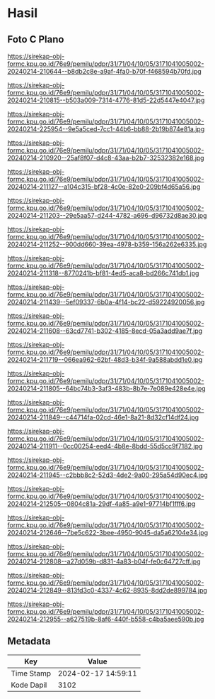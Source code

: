 # Hasil

## Foto C Plano

https://sirekap-obj-formc.kpu.go.id/76e9/pemilu/pdpr/31/71/04/10/05/3171041005002-20240214-210644--b8db2c8e-a9af-4fa0-b70f-f468594b70fd.jpg

https://sirekap-obj-formc.kpu.go.id/76e9/pemilu/pdpr/31/71/04/10/05/3171041005002-20240214-210815--b503a009-7314-4776-81d5-22d5447e4047.jpg

https://sirekap-obj-formc.kpu.go.id/76e9/pemilu/pdpr/31/71/04/10/05/3171041005002-20240214-225954--9e5a5ced-7cc1-44b6-bb88-2b19b874e81a.jpg

https://sirekap-obj-formc.kpu.go.id/76e9/pemilu/pdpr/31/71/04/10/05/3171041005002-20240214-210920--25af8f07-d4c8-43aa-b2b7-32532382e168.jpg

https://sirekap-obj-formc.kpu.go.id/76e9/pemilu/pdpr/31/71/04/10/05/3171041005002-20240214-211127--a104c315-bf28-4c0e-82e0-209bf4d65a56.jpg

https://sirekap-obj-formc.kpu.go.id/76e9/pemilu/pdpr/31/71/04/10/05/3171041005002-20240214-211203--29e5aa57-d244-4782-a696-d96732d8ae30.jpg

https://sirekap-obj-formc.kpu.go.id/76e9/pemilu/pdpr/31/71/04/10/05/3171041005002-20240214-211252--900dd660-39ea-4978-b359-156a262e6335.jpg

https://sirekap-obj-formc.kpu.go.id/76e9/pemilu/pdpr/31/71/04/10/05/3171041005002-20240214-211318--8770241b-bf81-4ed5-aca8-bd266c741db1.jpg

https://sirekap-obj-formc.kpu.go.id/76e9/pemilu/pdpr/31/71/04/10/05/3171041005002-20240214-211439--5ef09337-6b0a-4f14-bc22-d59224920056.jpg

https://sirekap-obj-formc.kpu.go.id/76e9/pemilu/pdpr/31/71/04/10/05/3171041005002-20240214-211608--63cd7741-b302-4185-8ecd-05a3add9ae7f.jpg

https://sirekap-obj-formc.kpu.go.id/76e9/pemilu/pdpr/31/71/04/10/05/3171041005002-20240214-211719--066ea962-62bf-48d3-b34f-9a588abdd1e0.jpg

https://sirekap-obj-formc.kpu.go.id/76e9/pemilu/pdpr/31/71/04/10/05/3171041005002-20240214-211805--64bc74b3-3af3-483b-8b7e-7e089e428e4e.jpg

https://sirekap-obj-formc.kpu.go.id/76e9/pemilu/pdpr/31/71/04/10/05/3171041005002-20240214-211849--c44714fa-02cd-46e1-8a21-8d32cf14df24.jpg

https://sirekap-obj-formc.kpu.go.id/76e9/pemilu/pdpr/31/71/04/10/05/3171041005002-20240214-211911--0cc00254-eed4-4b8e-8bdd-55d5cc9f7182.jpg

https://sirekap-obj-formc.kpu.go.id/76e9/pemilu/pdpr/31/71/04/10/05/3171041005002-20240214-211945--c2bbb8c2-52d3-4de2-9a00-295a54d90ec4.jpg

https://sirekap-obj-formc.kpu.go.id/76e9/pemilu/pdpr/31/71/04/10/05/3171041005002-20240214-212505--0804c81a-29df-4a85-a9e1-97714bf1fff6.jpg

https://sirekap-obj-formc.kpu.go.id/76e9/pemilu/pdpr/31/71/04/10/05/3171041005002-20240214-212646--7be5c622-3bee-4950-9045-da5a62104e34.jpg

https://sirekap-obj-formc.kpu.go.id/76e9/pemilu/pdpr/31/71/04/10/05/3171041005002-20240214-212808--a27d059b-d831-4a83-b04f-fe0c64727cff.jpg

https://sirekap-obj-formc.kpu.go.id/76e9/pemilu/pdpr/31/71/04/10/05/3171041005002-20240214-212849--813fd3c0-4337-4c62-8935-8dd2de899784.jpg

https://sirekap-obj-formc.kpu.go.id/76e9/pemilu/pdpr/31/71/04/10/05/3171041005002-20240214-212955--a627519b-8af6-440f-b558-c4ba5aee590b.jpg


## Metadata

| Key        | Value               |
| ---------- | ------------------- |
| Time Stamp | 2024-02-17 14:59:11 |
| Kode Dapil | 3102                |



